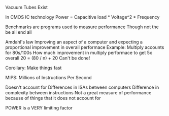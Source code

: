 Vacuum Tubes Exist

In CMOS IC technology
Power = Capacitive load * Voltage^2 * Frequency

Benchmarks are programs used to measure performance
	Though not the be all end all

Amdahl's law
	Improving an aspect of a computer and expecting a proportional improvement in overall performace
	Example:
	Multiply accounts for 80s/100s
		How much improvement in multiply performace to get 5x overall
	20 = (80 / n) + 20
	Can't be done!

Corollary: Make things fast

MIPS: Millions of Instructions Per Second

Doesn't account for
	Differences in ISAs between computers
	Difference in complexity between instructions
	Not a great measure of performance because of things that it does not account for

POWER is a VERY limiting factor
